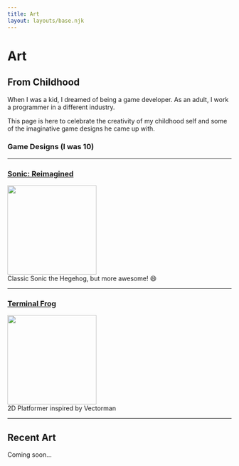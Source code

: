 ```yaml
---
title: Art
layout: layouts/base.njk
---
```


# Art

## From Childhood

When I was a kid, I dreamed of being a game developer. As an adult, I work a programmer in a different industry.

This page is here to celebrate the creativity of my childhood self and some of the imaginative game designs he came up with.

### Game Designs (I was 10)

---

<a href="/sonic-reimagined/"><h3>Sonic: Reimagined</h3></a>
<a href="/sonic-reimagined/"><img src="/img/art-sonic-happy.jpg" width=200px><br></a>
Classic Sonic the Hegehog, but more awesome! 😄

---

<a href="/terminal-frog/"><h3>Terminal Frog</h3></a>
<a href="/terminal-frog/"><img src="/img/art-terminal-frog-cube.jpg" width=200px><br></a>
2D Platformer inspired by Vectorman

---

## Recent Art

Coming soon...